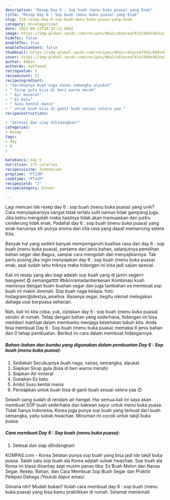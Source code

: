 ```yaml
---
description: "Resep Day 6 : Sop buah (menu buka puasa) yang Enak"
title: "Resep Day 6 : Sop buah (menu buka puasa) yang Enak"
slug: 210-resep-day-6-sop-buah-menu-buka-puasa-yang-enak
category: Uncategorized
date: 2022-08-22T20:33:23.846Z
image: https://img-global.cpcdn.com/recipes/d6a1cc83acea741b/680x482cq70/day-6-sop-buah-menu-buka-puasa-foto-resep-utama.jpg
hideToc: false
enableToc: true
enableTocContent: false
thumbnail: https://img-global.cpcdn.com/recipes/d6a1cc83acea741b/680x482cq70/day-6-sop-buah-menu-buka-puasa-foto-resep-utama.jpg
cover: https://img-global.cpcdn.com/recipes/d6a1cc83acea741b/680x482cq70/day-6-sop-buah-menu-buka-puasa-foto-resep-utama.jpg
author: Admin
authorAv: notfound
ratingvalue: 3
reviewcount: 11
recipeingredient:
- "Secukupnya buah naga nanas semangka alpukat"
- " Sirup gula bisa di beri warna merah"
- " Air mineral"
- " Es batu"
- " Susu kental manis"
- " untuk buah bisa di ganti buah sesuai selera yaa "
recipeinstructions:

- "Selesai dan siap dihidangkan!"
categories:
- Resep
tags:
- day
- 6
- 

katakunci: day 6  
nutrition: 175 calories
recipecuisine: Indonesian
preptime: "PT13M"
cooktime: "PT42M"
recipeyield: "2"
recipecategory: Dinner

---
```





Lagi mencari ide resep day 6 : sop buah (menu buka puasa) yang unik? Cara menyiapkannya sangat tidak terlalu sulit namun tidak gampang juga. Jika keliru mengolah maka hasilnya tidak akan memuaskan dan justru cenderung tidak enak. Padahal day 6 : sop buah (menu buka puasa) yang enak harusnya sih punya aroma dan cita rasa yang dapat memancing selera Kita.





Banyak hal yang sedikit banyak mempengaruhi kualitas rasa dari day 6 : sop buah (menu buka puasa), pertama dari jenis bahan, selanjutnya pemilihan bahan segar dan Bagus, sampai cara mengolah dan menyajikannya. Tak perlu pusing jika ingin menyiapkan day 6 : sop buah (menu buka puasa) enak,      asal sudah tahu triknya maka hidangan ini bisa jadi sajian spesial.














Kali ini resep yang aku bagi adalah sop buah yang di jamin segerrr bangeeet 😋.semangattttt #bikinramadanberkesan Kombinasi kuah manisnya dengan buah-buahan segar dan juga tambahan es membuat sop buah ini makin diminati. Sop buah naga kelapa. foto: Instagram/@destya_amelina. Rasanya segar, begitu nikmat melegakan dahaga usai berpuasa seharian.






Nah, kali ini kita coba, yuk, ciptakan day 6 : sop buah (menu buka puasa) sendiri di rumah. Tetap dengan bahan yang sederhana, hidangan ini bisa memberi manfaat dalam membantu menjaga kesehatan tubuh kita. Anda bisa membuat Day 6 : Sop buah (menu buka puasa) memakai 6 jenis bahan dan 0 tahap pembuatan. Berikut ini cara dalam membuat hidangannya.

<!--inarticleads1-->

##### Bahan-bahan dan bumbu yang digunakan dalam pembuatan Day 6 : Sop buah (menu buka puasa):

1. Sediakan Secukupnya buah naga, nanas, semangka, alpukat
1. Siapkan  Sirup gula (bisa di beri warna merah)
1. Siapkan  Air mineral
1. Gunakan  Es batu
1. Ambil  Susu kental manis
1. Persiapkan  untuk buah bisa di ganti buah sesuai selera yaa 😊


Selasih yang sudah di rendam air hangat. Hai semua.kali ini saya akan membuat SOP buah sederhana dan bakwan sayur untuk menu buka puasa. Tidak hanya Indonesia, Korea juga punya sop buah yang terbuat dari buah semangka, yaitu subak hwachae. Minuman ini cocok untuk takjil buka puasa. 

<!--inarticleads2-->

##### Cara membuat Day 6 : Sop buah (menu buka puasa):


1. Selesai dan siap dihidangkan!

KOMPAS.com - Korea Selatan punya sop buah yang bisa jadi ide takjil buka puasa. Salah satu sop buah ala Korea adalah subak hwachae. Sop buah ala Korea ini biasa disantap saat musim panas tiba. Es Buah Melon dan Nanas Segar. Resep, Bahan, dan Cara Membuat Sop Buah Segar dan Praktis Pelepas Dahaga /Youtub dapur emas/. 

Gimana nih? Mudah bukan? Itulah cara membuat day 6 : sop buah (menu buka puasa) yang bisa kamu praktikkan di rumah. Selamat menikmati
